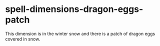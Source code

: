 # spell-dimensions-dragon-eggs-patch
This dimension is in the winter snow and there is a patch of dragon eggs covered in snow.
